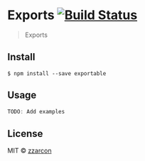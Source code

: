 # Exports [![Build Status](https://travis-ci.org/zzarcon/exports.svg?branch=master)](https://travis-ci.org/zzarcon/exports)

> Exports

## Install

```
$ npm install --save exportable
```


## Usage

```js
TODO: Add examples

```


## License

MIT © [zzarcon](http://hectorleonzarco.com)